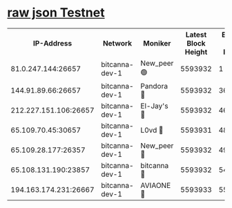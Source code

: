 [raw json Testnet](https://rpc-check.bcat.stavr.tech/bcat/rpc-bcat-result.json)
=


<table><tr><th>IP-Address</th><th>Network</th><th>Moniker</th><th>Latest Block Height</th><th>Earliest Block Height</th><th>Catching Up</th><th>Tx Index</th><th>Voting Power</th><th>Scan Time</th></tr><tr><td>81.0.247.144:26657</td><td>bitcanna-dev-1</td><td>New_peer 🟢</td><td>5593932</td><td>1</td><td>False</td><td>on</td><td>0</td><td>2023-12-20T11:54:21.479019528UTC</td></tr><tr><td>144.91.89.66:26657</td><td>bitcanna-dev-1</td><td>Pandora 🔴</td><td>5593932</td><td>3675711</td><td>False</td><td>on</td><td>2096387</td><td>2023-12-20T11:54:31.281017253UTC</td></tr><tr><td>212.227.151.106:26657</td><td>bitcanna-dev-1</td><td>El-Jay's 🔴</td><td>5593932</td><td>4670391</td><td>False</td><td>on</td><td>2218164</td><td>2023-12-20T11:54:28.200603499UTC</td></tr><tr><td>65.109.70.45:30657</td><td>bitcanna-dev-1</td><td>L0vd 🔴</td><td>5593931</td><td>4828155</td><td>False</td><td>on</td><td>7920</td><td>2023-12-20T11:54:21.837125900UTC</td></tr><tr><td>65.109.28.177:26357</td><td>bitcanna-dev-1</td><td>New_peer 🔴</td><td>5593932</td><td>4952911</td><td>False</td><td>on</td><td>2237067</td><td>2023-12-20T11:54:28.553414916UTC</td></tr><tr><td>65.108.131.190:23857</td><td>bitcanna-dev-1</td><td>bitcanna 🔴</td><td>5593932</td><td>5493932</td><td>False</td><td>off</td><td>82368</td><td>2023-12-20T11:54:28.880210485UTC</td></tr><tr><td>194.163.174.231:26667</td><td>bitcanna-dev-1</td><td>AVIAONE 🔴</td><td>5593933</td><td>5585781</td><td>False</td><td>on</td><td>1949865</td><td>2023-12-20T11:54:33.637151926UTC</td></tr></table>